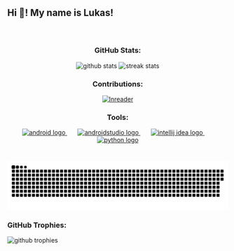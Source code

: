 <h2 align="left">Hi 👋! My name is Lukas!</h2>

###

<br clear="both">

<h3 align="center">GitHub Stats:</h3>
<div align="center">
    <img src="https://github-readme-stats.vercel.app/api?username=Batorian&show_icons=true&theme=radical" height="150" alt="github stats" />
    <img src="https://streak-stats.demolab.com?user=Batorian&theme=dracula" height="150" alt="streak stats" />
</div>

###

<div align="center">
    <h3>Contributions:</h3>
    <a href="https://github.com/LNReader/lnreader">
        <img src="https://lnreader.github.io/ico.png" height="50" alt="lnreader" />
    </a>
    <h3>Tools:</h3>
    <a href="https://www.android.com/">
        <img src="https://cdn.simpleicons.org/android/3DDC84" height="50" alt="android logo" />
    </a>
    <img width="20" />
    <a href="https://developer.android.com/studio">
        <img src="https://cdn.simpleicons.org/androidstudio/3DDC84" height="50" alt="androidstudio logo" />
    </a>
    <img width="20" />
    <a href="https://www.jetbrains.com/idea/">
        <img src="https://cdn.simpleicons.org/intellijidea" height="50" alt="intellij idea logo" />
    </a>
    <img width="20" />
    <a href="https://www.python.org/">
        <img src="https://skillicons.dev/icons?i=py" height="50" alt="python logo" />
    </a>
</div>

###

<br clear="both">

<img src="https://raw.githubusercontent.com/Batorian/Batorian/output/github-contribution-grid-snake.svg" alt="Snake animation" />

###

<h3>GitHub Trophies:</h3>
<img src="https://github-profile-trophy.vercel.app/?username=Batorian&theme=onedark" alt="github trophies" />
